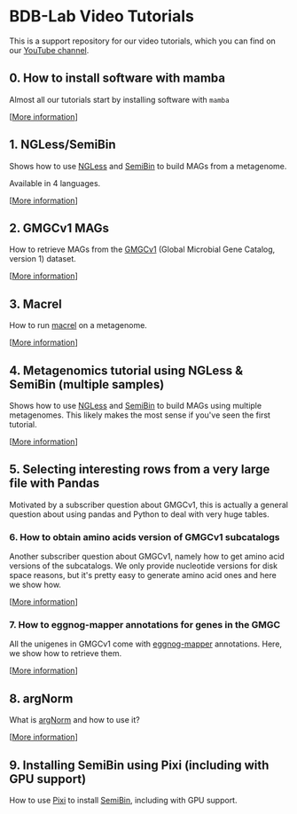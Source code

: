 # BDB-Lab Video Tutorials

This is a support repository for our video tutorials, which you can find on our [YouTube channel](https://youtube.com/@BigDataBiology).

## 0. How to install software with mamba

Almost all our tutorials start by installing software with `mamba`

[[More information](tree/main/0__HowToInstallSoftwareWithMamba)]

## 1. NGLess/SemiBin

Shows how to use [NGLess](https://ngless.embl.de) and [SemiBin](https://semibin.rtfd.io/) to build MAGs from a metagenome.

Available in 4 languages.

[[More information](tree/main/1__NGLessSemiBin)]

## 2. GMGCv1 MAGs

How to retrieve MAGs from the [GMGCv1](https://gmgc.embl.de) (Global Microbial Gene Catalog, version 1) dataset.

[[More information](tree/main/2__GMGCv1MAGs)]

## 3. Macrel

How to run [macrel](https://macrel.readthedocs.io/en/latest/) on a metagenome.

[[More information](tree/main/3__Macrel)]

## 4. Metagenomics tutorial using NGLess & SemiBin (multiple samples)

Shows how to use [NGLess](https://ngless.embl.de) and
[SemiBin](https://semibin.rtfd.io/) to build MAGs using multiple metagenomes.
This likely makes the most sense if you've seen the first tutorial.

[[More information](tree/main/4__NGLessSemiBinMultiple)]

## 5. Selecting interesting rows from a very large file with Pandas

Motivated by a subscriber question about GMGCv1, this is actually a general
question about using pandas and Python to deal with very huge tables.

### 6. How to obtain amino acids version of GMGCv1 subcatalogs

Another subscriber question about GMGCv1, namely how to get amino acid versions
of the subcatalogs. We only provide nucleotide versions for disk space reasons,
but it's pretty easy to generate amino acid ones and here we show how.

[[More information](tree/main/6__GMGCv1_FAA)]

### 7. How to eggnog-mapper annotations for genes in the GMGC

All the unigenes in GMGCv1 come with [eggnog-mapper](https://eggnog-mapper.embl.de/) annotations. Here, we show how to retrieve them.

[[More information](tree/main/7__GMGCv1_Emapper)]

## 8. argNorm

What is [argNorm](https://argnorm.readthedocs.io/en/latest/) and how to use it? 

[[More information](tree/main/8__argNorm)]

## 9. Installing SemiBin using Pixi (including with GPU support)

How to use [Pixi](https://pixi.sh/) to install [SemiBin](https://semibin.rtfd.io/), including with GPU support.
